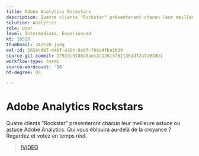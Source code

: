```yaml
---
title: Adobe Analytics Rockstars
description: Quatre clients "Rockstar" présenteront chacun leur meilleure astuce ou astuce Adobe Analytics. Qui vous éblouira au-delà de la croyance ? Regardez et votez en temps réel.
solution: Analytics
role: User
level: Intermediate, Experienced
kt: 10320
thumbnail: 342530.jpeg
exl-id: 5658cd07-e46f-410c-8c6f-786a4fba1b39
source-git-commit: 1792dc318643aec2c12613f621361d72a7a918b1
workflow-type: tm+mt
source-wordcount: '56'
ht-degree: 0%

---
```


# Adobe Analytics Rockstars

Quatre clients &quot;Rockstar&quot; présenteront chacun leur meilleure astuce ou astuce Adobe Analytics. Qui vous éblouira au-delà de la croyance ? Regardez et votez en temps réel.

>[!VIDEO](https://video.tv.adobe.com/v/342530/?quality=12&learn=on)
